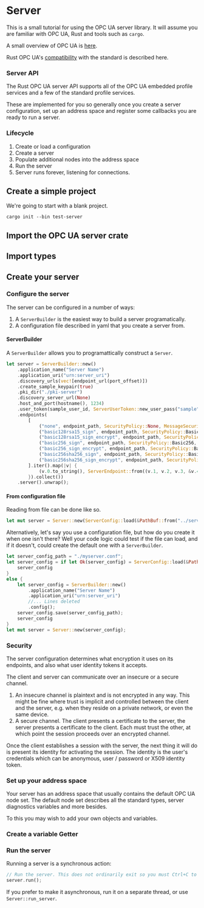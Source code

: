 # Server

This is a small tutorial for using the OPC UA server library. It will assume you are familiar with OPC UA,
Rust and tools such as `cargo`.

A small overview of OPC UA is [here](./opc_ua_overview.md).

Rust OPC UA's [compatibility](./compatibility.md) with the standard is described here. 

### Server API

The Rust OPC UA server API supports all of the OPC UA embedded profile services and a few of the standard profile
services. 

These are implemented for you so generally once you create a server configuration,
set up an address space and register some callbacks you are ready to run a server.

### Lifecycle

1. Create or load a configuration
2. Create a server
3. Populate additional nodes into the address space
4. Run the server
5. Server runs forever, listening for connections.

## Create a simple project

We're going to start with a blank project. 

```
cargo init --bin test-server
```

## Import the OPC UA server crate

## Import types

## Create your server

### Configure the server

The server can be configured in a number of ways:

1. A `ServerBuilder` is the easiest way to build a server programatically.
2. A configuration file described in yaml that you create a server from.

#### ServerBuilder

A `ServerBuilder` allows you to programattically construct a `Server`.

```rust
let server = ServerBuilder::new()
    .application_name("Server Name")
    .application_uri("urn:server_uri")
    .discovery_urls(vec![endpoint_url(port_offset)])
    .create_sample_keypair(true)
    .pki_dir("./pki-server")
    .discovery_server_url(None)
    .host_and_port(hostname(), 1234)
    .user_token(sample_user_id, ServerUserToken::new_user_pass("sample", "sample1"))
    .endpoints(
        [
            ("none", endpoint_path, SecurityPolicy::None, MessageSecurityMode::None, &user_token_ids),
            ("basic128rsa15_sign", endpoint_path, SecurityPolicy::Basic128Rsa15, MessageSecurityMode::Sign, &user_token_ids),
            ("basic128rsa15_sign_encrypt", endpoint_path, SecurityPolicy::Basic128Rsa15, MessageSecurityMode::SignAndEncrypt, &user_token_ids),
            ("basic256_sign", endpoint_path, SecurityPolicy::Basic256, MessageSecurityMode::Sign, &user_token_ids),
            ("basic256_sign_encrypt", endpoint_path, SecurityPolicy::Basic256, MessageSecurityMode::SignAndEncrypt, &user_token_ids),
            ("basic256sha256_sign", endpoint_path, SecurityPolicy::Basic256Sha256, MessageSecurityMode::Sign, &user_token_ids),
            ("basic256sha256_sign_encrypt", endpoint_path, SecurityPolicy::Basic256Sha256, MessageSecurityMode::SignAndEncrypt, &user_token_ids),
        ].iter().map(|v| {
            (v.0.to_string(), ServerEndpoint::from((v.1, v.2, v.3, &v.4[..])))
        }).collect())
    .server().unwrap();
```

#### From configuration file

Reading from file can be done like so.

```rust
let mut server = Server::new(ServerConfig::load(&PathBuf::from("../server.conf")).unwrap());
```

Alternatively, let's say you use a configuration file, but how do you create it when one isn't there? Well your code 
logic could test if the file can load, and if it doesn't, could create the default one with a `ServerBuilder`.

```rust
let server_config_path = "./myserver.conf";
let server_config = if let Ok(server_config) = ServerConfig::load(&PathBuf::from(server_config_path))) {
    server_config
}
else {
    let server_config = ServerBuilder::new()
        .application_name("Server Name")
        .application_uri("urn:server_uri")
        //... Lines deleted
        .config();
    server_config.save(server_config_path);
    server_config
}
let mut server = Server::new(server_config);
```

### Security

The server configuration determines what encryption it uses on its endpoints, and also what user identity tokens
it accepts.

The client and server can communicate over an insecure or a secure channel. 

1. An insecure channel is plaintext and is not encrypted in any way. This might be fine where trust is implicit and
controlled between the client and the server, e.g. when they reside on a private network, or even the same device. 
2. A secure channel. The client presents a certificate to the server, the server presents a certificate to the client.
Each must trust the other, at which point the session proceeds over an encrypted channel.

Once the client establishes a session with the server, the next thing it will do is present its identity for activating
the session. The identity is the user's credentials which can be anonymous, user / password or X509 identity token.

### Set up your address space

Your server has an address space that usually contains the default OPC UA node set. The default node set describes
all the standard types, server diagnostics variables and more besides.

To this you may wish to add your own objects and variables.

### Create a variable Getter

### Run the server

Running a server is a synchronous action:

```rust
// Run the server. This does not ordinarily exit so you must Ctrl+C to terminate
server.run();
```

If you prefer to make it asynchronous, run it on a separate thread, or use `Server::run_server`.